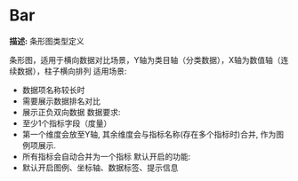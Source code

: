 # Bar

**描述:**
条形图类型定义
  
  条形图，适用于横向数据对比场景，Y轴为类目轴（分类数据），X轴为数值轴（连续数据），柱子横向排列
  适用场景:
  - 数据项名称较长时
  - 需要展示数据排名对比
  - 展示正负双向数据
  数据要求:
  - 至少1个指标字段（度量）
  - 第一个维度会放至Y轴, 其余维度会与指标名称(存在多个指标时)合并, 作为图例项展示.
  - 所有指标会自动合并为一个指标
  默认开启的功能:
  - 默认开启图例、坐标轴、数据标签、提示信息

